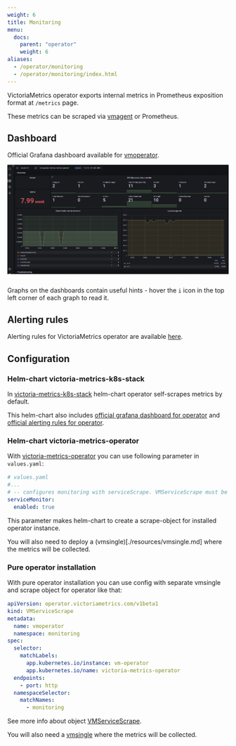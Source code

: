```yaml
---
weight: 6
title: Monitoring
menu:
  docs:
    parent: "operator"
    weight: 6
aliases:
  - /operator/monitoring
  - /operator/monitoring/index.html
---
```

VictoriaMetrics operator exports internal metrics in Prometheus exposition format at `/metrics` page.

These metrics can be scraped via [vmagent](./resources/vmagent.md) or Prometheus.

## Dashboard

Official Grafana dashboard available for [vmoperator](https://grafana.com/grafana/dashboards/17869-victoriametrics-operator/).

![operator dashboard monitoring](monitoring_operator-dashboard.webp)

Graphs on the dashboards contain useful hints - hover the `i` icon in the top left corner of each graph to read it.

## Alerting rules

Alerting rules for VictoriaMetrics operator are available [here](https://github.com/VictoriaMetrics/operator/blob/master/config/alerting/vmoperator-rules.yaml).

## Configuration

### Helm-chart victoria-metrics-k8s-stack

In [victoria-metrics-k8s-stack](https://github.com/VictoriaMetrics/helm-charts/blob/master/charts/victoria-metrics-k8s-stack/README.md) helm-chart operator self-scrapes metrics by default.

This helm-chart also includes [official grafana dashboard for operator](#dashboard) and [official alerting rules for operator](#alerting-rules).

### Helm-chart victoria-metrics-operator

With [victoria-metrics-operator](https://github.com/VictoriaMetrics/helm-charts/tree/master/charts/victoria-metrics-operator/README.md) you can use following parameter in `values.yaml`:

```yaml
# values.yaml
#...
# -- configures monitoring with serviceScrape. VMServiceScrape must be pre-installed
serviceMonitor:
  enabled: true
```

This parameter makes helm-chart to create a scrape-object for installed operator instance.

You will also need to deploy a (vmsingle)[./resources/vmsingle.md] where the metrics will be collected.

### Pure operator installation

With pure operator installation you can use config with separate vmsingle and scrape object for operator like that:

```yaml
apiVersion: operator.victoriametrics.com/v1beta1
kind: VMServiceScrape
metadata:
  name: vmoperator
  namespace: monitoring
spec:
  selector:
    matchLabels:
      app.kubernetes.io/instance: vm-operator
      app.kubernetes.io/name: victoria-metrics-operator
  endpoints:
    - port: http
  namespaceSelector:
    matchNames:
      - monitoring
```

See more info about object [VMServiceScrape](./resources/vmservicescrape.md).

You will also need a [vmsingle](./resources/vmsingle.md) where the metrics will be collected.

